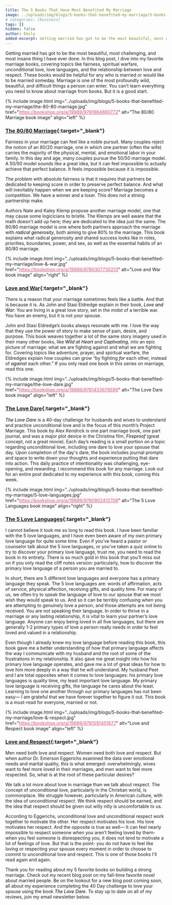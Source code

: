 ```yaml
---
title: The 5 Books That Have Most Benefited My Marriage
image: ../uploads/img/blogs/5-books-that-benefited-my-marriage/5-books-that-have-benefited-my-marriage.jpg
# categories: [business]
tags: []
hidden: false
author: Emily
added-excerpt: Getting married has got to be the most beautiful, most challenging, and most insane thing I have ever done. In this blog post, I dive into my favorite marriage books, covering topics like fairness, spiritual warfare, unconditional love, love languages, and the relationship between love and respect. These books would be helpful for any who is married or would like to be married someday. Marriage is one of the most profoundly wild, beautiful, and difficult things a person can enter. You can’t learn everything you need to know about marriage from books. But it is a good start.
---
```


<style> em {color: black;} p a {color: #f0506e;}</style>

Getting married has got to be the most beautiful, most challenging, and most insane thing I have ever done. In this blog post, I dive into my favorite marriage books, covering topics like fairness, spiritual warfare, unconditional love, love languages, and the relationship between love and respect. These books would be helpful for any who is married or would like to be married someday. Marriage is one of the most profoundly wild, beautiful, and difficult things a person can enter. You can’t learn everything you need to know about marriage from books. But it is a good start.

{% include image.html img="../uploads/img/blogs/5-books-that-benefited-my-marriage/the-80-80-marriage.jpg" href="https://bookshop.org/a/19889/9781984880772" alt="The 80/80 Marriage book image" align="left" %}

### [The 80/80 Marriage](https://bookshop.org/a/19889/9781984880772){:target="\_blank"}

Fairness in your marriage can feel like a noble pursuit. Many couples reject the notion of an 80/20 marriage, one in which one partner (often the wife) carries the majority of the physical, mental, and emotional labor in your family. In this day and age, many couples pursue the 50/50 marriage model. A 50/50 model sounds like a great idea, but it can feel impossible to actually achieve that perfect balance. It feels impossible because it is impossible.

The problem with absolute fairness is that it requires that partners be dedicated to keeping score in order to preserve perfect balance. And what will inevitably happen when we are keeping score? Marriage becomes a competition. We have a winner and a loser. This does not a strong partnership make.

Authors Nate and Kaley Klemp propose another marriage model, one that may cause some logicicians to bristle. The Klemps are well aware that the math doesn't add up here; they are dedicated to the idea just the same. The 80/80 marriage model is one where both partners approach the marriage with _radical generosity_, both aiming to give 80% to the marriage. This book explains what radical generosity and shared success looks like in roles, priorities, boundaries, power, and sex, as well as the essential habits of an 80/80 marriage.

{% include image.html img="../uploads/img/blogs/5-books-that-benefited-my-marriage/love-&-war.jpg" href="https://bookshop.org/a/19889/9780307730213" alt="Love and War book image" align="right" %}

### [Love and War](https://bookshop.org/a/19889/9780307730213){:target="\_blank"}

There is a reason that your marriage sometimes feels like a battle. And that is because it is. As John and Stasi Eldredge explain in their book, _Love and War_: You are living in a great love story, set in the midst of a terrible war. You have an enemy, but it is not your spouse.

John and Stasi Eldredge’s books always resonate with me. I love the way that they use the power of story to make sense of pain, desire, and purpose. This book weaves together a lot of the same story imagery used in their many other books, like _Wild at Heart_ and _Captivating_, into an epic picture of marriage: what we are fighting against and what we are fighting for. Covering topics like adventure, prayer, and spiritual warfare, the Eldredges explain how couples can grow “by fighting _for_ each other, instead of _against_ each other.” If you only read one book in this series on marriage, read this one.

{% include image.html img="../uploads/img/blogs/5-books-that-benefited-my-marriage/the-love-dare.jpg" href="https://bookshop.org/a/19889/9781433679599" alt="The Love Dare book image" align="left" %}

### [The Love Dare](https://bookshop.org/a/19889/9781433679599){:target="\_blank"}

_The Love Dare_ is a 40-day challenge for husbands and wives to understand and practice unconditional love and is the focus of this month’s Project Marriage. This book by Alex Kendrick is one part marriage book, one part journal, and was a major plot device in the Christina film, _Fireproof_ (great concept, not a great movie). Each day’s reading is a small portion on a topic regarding unconditional love, including one dare to love your spouse that day. Upon completion of the day's dare, the book includes journal prompts and space to write down your thoughts and experience putting that dare into action. This daily practice of intentionality was challenging, eye-opening, and rewarding. I recommend this book for any marriage. Look out for an entire post dedicated to my experience with this book, coming this week.

{% include image.html img="../uploads/img/blogs/5-books-that-benefited-my-marriage/5-love-languages.jpg" href="https://bookshop.org/a/19889/9780802412706" alt="The 5 Love Languages book image" align="right" %}

### [The 5 Love Languages](https://bookshop.org/a/19889/9780802412706){:target="\_blank"}

I cannot believe it took me so long to read this book. I have been familiar with the 5 love languages, and I have even been aware of my own primary love language for quite some time. Even if you’ve heard a pastor or counselor talk about the 5 love languages, or you’ve taken a quiz online to try to discover your primary love language, trust me, you need to read the book in its entirety. There is so much gold in this book that you’ll miss out on if you only read the cliff notes version: particularly, how to discover the primary love language of a person you are married to.

In short, there are 5 different love languages and everyone has a primary language they speak. The 5 love languages are: words of affirmation, acts of service, physical affection, receiving gifts, and quality time. For many of us, we often try to speak the language of love to our spouse that we most wish they would speak to us. And so it can be terribly confusing when you are attempting to genuinely love a person, and those attempts are not being received. You are not speaking their language. In order to thrive in a marriage or any lasting relationship, it is vital to learn your partner’s love language. Anyone can enjoy being loved in all five languages, but there are generally 1-2 primary types of love a person really needs in order to feel loved and valued in a relationship.

Even though I already knew my love language before reading this book, this book gave me a better understanding of how that primary language affects the way I communicate with my husband and the root of some of the frustrations in my relationship. It also gave me great insight into how his primary love language operates, and gave me a lot of great ideas for how to love him more deeply in a way that he will understand. My husband Peet and I are total opposites when it comes to love languages: his primary love languages is quality time, my least important love language. My primary love language is receiving gifts, the language he cares about the least. Learning to love one another through our primary languages has not been easy— I am grateful that we have forever together to figure it out. This book is a must-read for everyone, married or not.

{% include image.html img="../uploads/img/blogs/5-books-that-benefited-my-marriage/love-&-respect.jpg" href="https://bookshop.org/a/19889/9781591451877" alt="Love and Respect book image" align="left" %}

### [Love and Respect](https://bookshop.org/a/19889/9781591451877){:target="\_blank"}

Men need both love and respect. Women need both love and respect. But when author Dr. Emerson Eggerichs examined the data over emotional needs and marital quality, this is what emerged: overwhelmingly, wives want to feel more loved in their marriages, and men want to feel more respected. So, what is at the root of these particular desires?

We talk a lot more about love in marriage than we talk about respect. The concept of unconditional love, particularly in the Christian world, is commonplace. We struggle however, particularly in American culture, with the idea of unconditional respect. We think respect should be earned, and the idea that respect should be given out willy nilly is uncomfortable to us.

According to Eggerichs, unconditional love and unconditional respect work together to motivate the other. Her respect motivates his love. His love motivates her respect. And the opposite is true as well— It can feel nearly impossible to respect someone when you aren’t feeling loved by them- when you feel someone is disrespecting you, it does not tend to motivate a lot of feelings of love. But that is the point- you do not have to feel like loving or respecting your spouse every moment in order to choose to commit to unconditional love and respect. This is one of those books I'll read again and again.

Thank you for reading about my 5 favorite books on building a strong marriage. Check out my recent blog post on my fall-time favorite novel about married people. Be on the lookout for a new blog post coming soon, all about my experience completing the 40 Day challenge to love your spouse using the book _The Love Dare_. To stay up to date on all of my reviews, join my email newsletter below.
